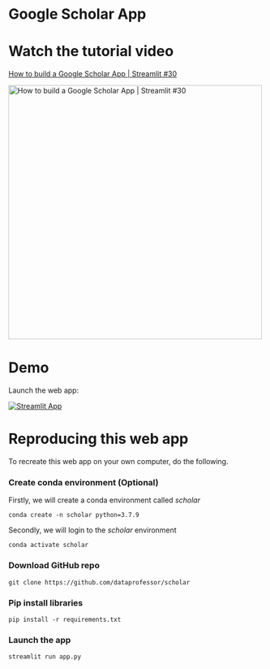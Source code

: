 # Google Scholar App

# Watch the tutorial video

[How to build a Google Scholar App | Streamlit #30](https://youtu.be/Kj0JtjAxxKA)

<a href="https://youtu.be/Kj0JtjAxxKA"><img src="http://img.youtube.com/vi/Kj0JtjAxxKA/0.jpg" alt="How to build a Google Scholar App | Streamlit #30" title="How to build a Google Scholar App | Streamlit #30" width="500" /></a>

# Demo

Launch the web app:

[![Streamlit App](https://static.streamlit.io/badges/streamlit_badge_black_white.svg)](https://share.streamlit.io/dataprofessor/binance/main/app.py)

# Reproducing this web app
To recreate this web app on your own computer, do the following.

### Create conda environment (Optional)
Firstly, we will create a conda environment called *scholar*
```
conda create -n scholar python=3.7.9
```
Secondly, we will login to the *scholar* environment
```
conda activate scholar
```

###  Download GitHub repo

```
git clone https://github.com/dataprofessor/scholar
```

###  Pip install libraries
```
pip install -r requirements.txt
```

###  Launch the app

```
streamlit run app.py
```
